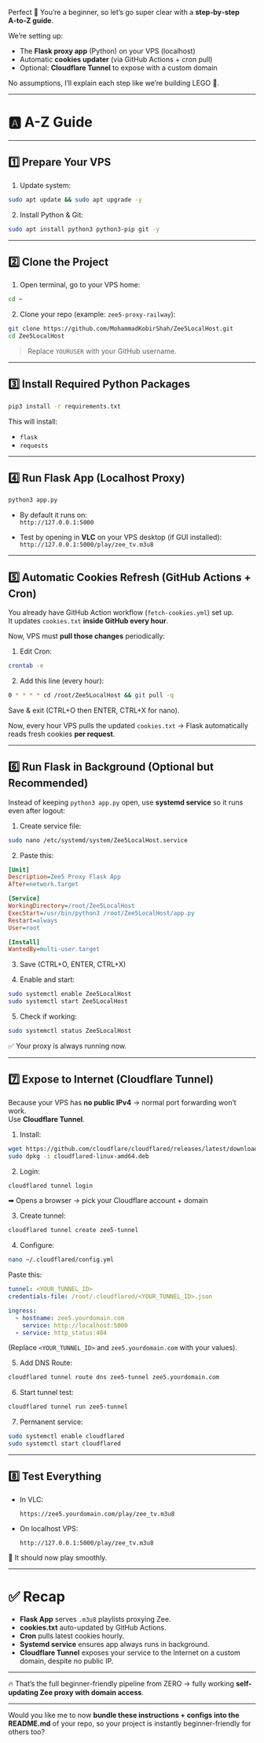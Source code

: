 Perfect 🙌 You’re a beginner, so let’s go super clear with a **step‑by‑step A‑to‑Z guide**.  

We’re setting up:  
- The **Flask proxy app** (Python) on your VPS (localhost)  
- Automatic **cookies updater** (via GitHub Actions + cron pull)  
- Optional: **Cloudflare Tunnel** to expose with a custom domain  

No assumptions, I’ll explain each step like we’re building LEGO 🚧.  

---

# 🅰️ A-Z Guide

---

## 1️⃣ Prepare Your VPS

1. Update system:
```bash
sudo apt update && sudo apt upgrade -y
```

2. Install Python & Git:
```bash
sudo apt install python3 python3-pip git -y
```

---

## 2️⃣ Clone the Project

1. Open terminal, go to your VPS home:
```bash
cd ~
```

2. Clone your repo (example: `zee5-proxy-railway`):
```bash
git clone https://github.com/MohammadKobirShah/Zee5LocalHost.git
cd Zee5LocalHost
```

> Replace `YOURUSER` with your GitHub username.

---

## 3️⃣ Install Required Python Packages

```bash
pip3 install -r requirements.txt
```

This will install:
- `flask`
- `requests`

---

## 4️⃣ Run Flask App (Localhost Proxy)

```bash
python3 app.py
```

- By default it runs on:  
  `http://127.0.0.1:5000`  

- Test by opening in **VLC** on your VPS desktop (if GUI installed):  
  `http://127.0.0.1:5000/play/zee_tv.m3u8`

---

## 5️⃣ Automatic Cookies Refresh (GitHub Actions + Cron)

You already have GitHub Action workflow (`fetch-cookies.yml`) set up.  
It updates `cookies.txt` **inside GitHub every hour**.  

Now, VPS must **pull those changes** periodically:

1. Edit Cron:
```bash
crontab -e
```

2. Add this line (every hour):
```bash
0 * * * * cd /root/Zee5LocalHost && git pull -q
```

Save & exit (CTRL+O then ENTER, CTRL+X for nano).  

Now, every hour VPS pulls the updated `cookies.txt` → Flask automatically reads fresh cookies **per request**.  

---

## 6️⃣ Run Flask in Background (Optional but Recommended)

Instead of keeping `python3 app.py` open, use **systemd service** so it runs even after logout:

1. Create service file:
```bash
sudo nano /etc/systemd/system/Zee5LocalHost.service
```

2. Paste this:

```ini
[Unit]
Description=Zee5 Proxy Flask App
After=network.target

[Service]
WorkingDirectory=/root/Zee5LocalHost
ExecStart=/usr/bin/python3 /root/Zee5LocalHost/app.py
Restart=always
User=root

[Install]
WantedBy=multi-user.target
```

3. Save (CTRL+O, ENTER, CTRL+X)

4. Enable and start:
```bash
sudo systemctl enable Zee5LocalHost
sudo systemctl start Zee5LocalHost
```

5. Check if working:
```bash
sudo systemctl status Zee5LocalHost
```

✅ Your proxy is always running now.

---

## 7️⃣ Expose to Internet (Cloudflare Tunnel)

Because your VPS has **no public IPv4** → normal port forwarding won’t work.  
Use **Cloudflare Tunnel**.

1. Install:
```bash
wget https://github.com/cloudflare/cloudflared/releases/latest/download/cloudflared-linux-amd64.deb
sudo dpkg -i cloudflared-linux-amd64.deb
```

2. Login:
```bash
cloudflared tunnel login
```
➡ Opens a browser → pick your Cloudflare account + domain

3. Create tunnel:
```bash
cloudflared tunnel create zee5-tunnel
```

4. Configure:
```bash
nano ~/.cloudflared/config.yml
```

Paste this:

```yaml
tunnel: <YOUR_TUNNEL_ID>
credentials-file: /root/.cloudflared/<YOUR_TUNNEL_ID>.json

ingress:
  - hostname: zee5.yourdomain.com
    service: http://localhost:5000
  - service: http_status:404
```

(Replace `<YOUR_TUNNEL_ID>` and `zee5.yourdomain.com` with your values).  

5. Add DNS Route:
```bash
cloudflared tunnel route dns zee5-tunnel zee5.yourdomain.com
```

6. Start tunnel test:
```bash
cloudflared tunnel run zee5-tunnel
```

7. Permanent service:
```bash
sudo systemctl enable cloudflared
sudo systemctl start cloudflared
```

---

## 8️⃣ Test Everything

- In VLC:  
  ```
  https://zee5.yourdomain.com/play/zee_tv.m3u8
  ```

- On localhost VPS:  
  ```
  http://127.0.0.1:5000/play/zee_tv.m3u8
  ```

🎉 It should now play smoothly.

---

# ✅ Recap  

- **Flask App** serves `.m3u8` playlists proxying Zee.  
- **cookies.txt** auto-updated by GitHub Actions.  
- **Cron** pulls latest cookies hourly.  
- **Systemd service** ensures app always runs in background.  
- **Cloudflare Tunnel** exposes your service to the Internet on a custom domain, despite no public IP.  

---

🔥 That’s the full beginner-friendly pipeline from ZERO → fully working **self-updating Zee proxy with domain access**.  

---

Would you like me to now **bundle these instructions + configs into the README.md** of your repo, so your project is instantly beginner-friendly for others too?
